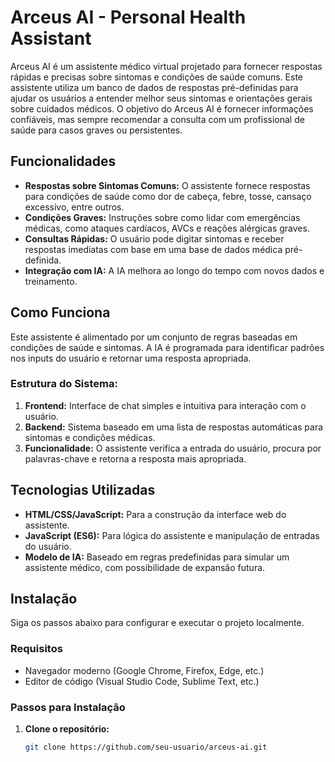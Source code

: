# Arceus AI - Personal Health Assistant

Arceus AI é um assistente médico virtual projetado para fornecer respostas rápidas e precisas sobre sintomas e condições de saúde comuns. Este assistente utiliza um banco de dados de respostas pré-definidas para ajudar os usuários a entender melhor seus sintomas e orientações gerais sobre cuidados médicos. O objetivo do Arceus AI é fornecer informações confiáveis, mas sempre recomendar a consulta com um profissional de saúde para casos graves ou persistentes.

## Funcionalidades

- **Respostas sobre Sintomas Comuns:** O assistente fornece respostas para condições de saúde como dor de cabeça, febre, tosse, cansaço excessivo, entre outros.
- **Condições Graves:** Instruções sobre como lidar com emergências médicas, como ataques cardíacos, AVCs e reações alérgicas graves.
- **Consultas Rápidas:** O usuário pode digitar sintomas e receber respostas imediatas com base em uma base de dados médica pré-definida.
- **Integração com IA:** A IA melhora ao longo do tempo com novos dados e treinamento.

## Como Funciona

Este assistente é alimentado por um conjunto de regras baseadas em condições de saúde e sintomas. A IA é programada para identificar padrões nos inputs do usuário e retornar uma resposta apropriada.

### Estrutura do Sistema:

1. **Frontend:** Interface de chat simples e intuitiva para interação com o usuário.
2. **Backend:** Sistema baseado em uma lista de respostas automáticas para sintomas e condições médicas.
3. **Funcionalidade:** O assistente verifica a entrada do usuário, procura por palavras-chave e retorna a resposta mais apropriada.

## Tecnologias Utilizadas

- **HTML/CSS/JavaScript:** Para a construção da interface web do assistente.
- **JavaScript (ES6):** Para lógica do assistente e manipulação de entradas do usuário.
- **Modelo de IA:** Baseado em regras predefinidas para simular um assistente médico, com possibilidade de expansão futura.

## Instalação

Siga os passos abaixo para configurar e executar o projeto localmente.

### Requisitos

- Navegador moderno (Google Chrome, Firefox, Edge, etc.)
- Editor de código (Visual Studio Code, Sublime Text, etc.)

### Passos para Instalação

1. **Clone o repositório:**

   ```bash
   git clone https://github.com/seu-usuario/arceus-ai.git
